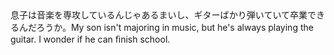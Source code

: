 <tr><td>息子は音楽を専攻しているんじゃあるまいし、ギターばかり弾いていて卒業できるんだろうか。<td><tr><tr><td>My son isn't majoring in music, but he's always playing the guitar. I wonder if he can ﬁnish school.<td><tr></table>

